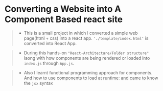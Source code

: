 # Converting a Website into A Component Based react site

> * This is a small project in which I converted a simple web page(html + css)
 into a react app.
> ` './template/index.html' ` is converted into React App.

> * During this hands-on ` "React-Architecture/Folder structure" ` laong with how components are being rendered or loaded into ` index.js ` through ` App.js `.

> * Also I learnt functional programming approach for components. And how to use components to load at runtime: and came to know the ` jsx `  syntax
